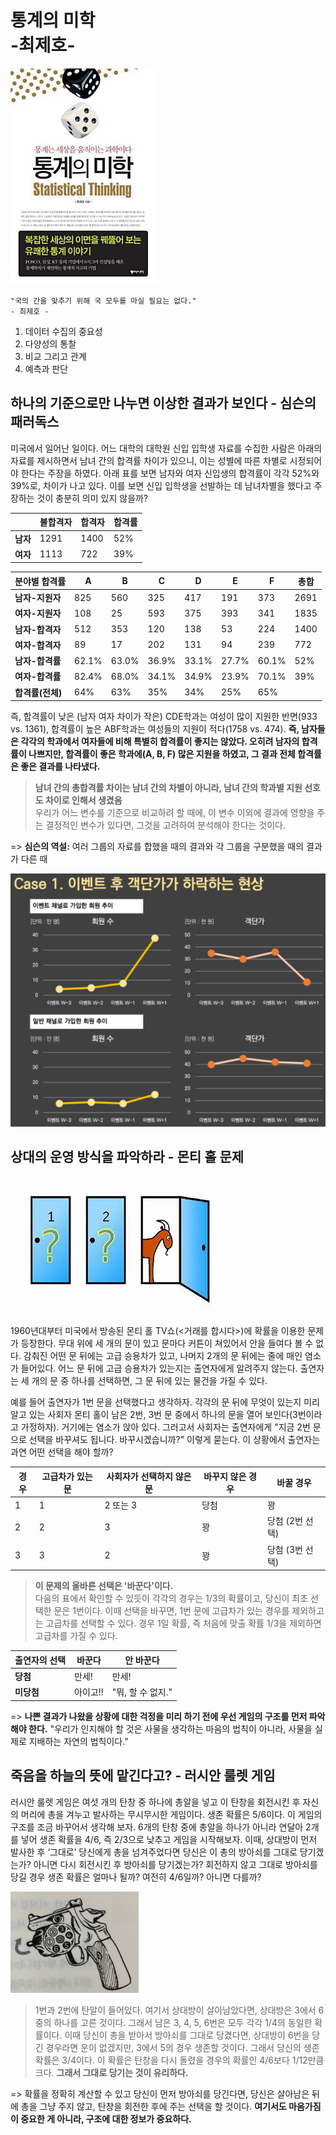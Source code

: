 # 통계의 미학<br>-최제호-

![스크린샷](../image/screenshot13.png)

```
"국의 간을 맞추기 위해 국 모두를 마실 필요는 없다."
- 최제호 -
```

1. 데이터 수집의 중요성
2. 다양성의 통찰
3. 비교 그리고 관계
4. 예측과 판단

## 하나의 기준으로만 나누면 이상한 결과가 보인다 - 심슨의 패러독스

미국에서 일어난 일이다. 어느 대학의 대학원 신입 입학생 자료를 수집한 사람은 아래의 자료를 제시하면서 남녀 간의 합격률 차이가 있으니, 이는 성별에 따른 차별로 시정되어야 한다는 주장을 하였다. 아래 표를 보면 남자와 여자 신입생의 합격률이 각각 52%와 39%로, 차이가 나고 있다. 이를 보면 신입 입학생을 선발하는 데 남녀차별을 했다고 주장하는 것이 충분히 의미 있지 않을까?

|           | 불합격자 | 합격자 | 합격률 |
|-----------|----------|--------|--------|
| **남자**  | 1291     | 1400   | 52%    |
| **여자**  | 1113     | 722    | 39%    |

| 분야별 합격률     | A      | B      | C      | D      | E      | F      | 총합   |
|------------------|--------|--------|--------|--------|--------|--------|--------|
| **남자-지원자**  | 825    | 560    | 325    | 417    | 191    | 373    | 2691   |
| **여자-지원자**  | 108    | 25     | 593    | 375    | 393    | 341    | 1835   |
| **남자-합격자**  | 512    | 353    | 120    | 138    | 53     | 224    | 1400   |
| **여자-합격자**  | 89     | 17     | 202    | 131    | 94     | 239    | 772    |
| **남자-합격률**  | 62.1%  | 63.0%  | 36.9%  | 33.1%  | 27.7%  | 60.1%  | 52%    |
| **여자-합격률**  | 82.4%  | 68.0%  | 34.1%  | 34.9%  | 23.9%  | 70.1%  | 39%    |
| **합격률(전체)** | 64%    | 63%    | 35%    | 34%    | 25%    | 65%    |        |

즉, 합격률이 낮은 (남자 여자 차이가 작은) CDE학과는 여성이 많이 지원한 반면(933 vs. 1361), 합격률이 높은 ABF학과는 여성들의 지원이 적다(1758 vs. 474). **즉, 남자들은 각각의 학과에서 여자들에 비해 특별히 합격률이 좋지는 않았다. 오히려 남자의 합격률이 나쁘지만, 합격률이 좋은 학과에(A, B, F) 많은 지원을 하였고, 그 결과 전체 합격률은 좋은 결과를 나타냈다.**

> **남녀 간의 총합격률 차이는 남녀 간의 차별이 아니라, 남녀 간의 학과별 지원 선호도 차이로 인해서 생겼음**<br>
우리가 어느 변수를 기준으로 비교하려 할 때에, 이 변수 이외에 결과에 영향을 주는 결정적인 변수가 있다면, 그것을 고려하여 분석해야 한다는 것이다.

=> **심슨의 역설:** 여러 그룹의 자료를 합했을 때의 결과와 각 그룹을 구분했을 때의 결과가 다른 때

![스크린샷](../image/screenshot14.png)


## 상대의 운영 방식을 파악하라 - 몬티 홀 문제

![스크린샷](../image/screenshot15.png)

1960년대부터 미국에서 방송된 몬티 홀 TV쇼(<거래를 합시다>)에 확률을 이용한 문제가 등장한다. 무대 위에 세 개의 문이 있고 문마다 커튼이 쳐있어서 안을 들여다 볼 수 없다. 감춰진 어떤 문 뒤에는 고급 승용차가 있고, 나머지 2개의 문 뒤에는 줄에 매인 염소가 들어있다. 어느 문 뒤에 고급 승용차가 있는지는 출연자에게 알려주지 않는다. 출연자는 세 개의 문 중 하나를 선택하면, 그 문 뒤에 있는 물건을 가질 수 있다.

예를 들어 출연자가 1번 문을 선택했다고 생각하자. 각각의 문 뒤에 무엇이 있는지 미리 알고 있는 사회자 몬티 홀이 남은 2번, 3번 문 중에서 하나의 문을 열어 보인다(3번이라고 가정하자). 거기에는 염소가 앉아 있다. 그러고서 사회자는 출연자에게 "지금 2번 문으로 선택을 바꾸셔도 됩니다. 바꾸시겠습니까?" 이렇게 묻는다. 이 상황에서 출연자는 과연 어떤 선택을 해야 할까?

| 경우 | 고급차가 있는 문 | 사회자가 선택하지 않은 문 | 바꾸지 않은 경우 | 바꿀 경우       |
|------|------------------|---------------------------|------------------|-----------------|
| 1    | 1                | 2 또는 3                 | 당첨             | 꽝             |
| 2    | 2                | 3                         | 꽝             | 당첨 (2번 선택) |
| 3    | 3                | 2                         | 꽝             | 당첨 (3번 선택) |

> **이 문제의 올바른 선택은 '바꾼다'이다.**<br>
다음의 표에서 확인할 수 있듯이 각각의 경우는 1/3의 확률이고, 당신이 최초 선택한 문은 1번이다. 이때 선택을 바꾸면, 1번 문에 고급차가 있는 경우를 제외하고는 고급차를 선택할 수 있다. 경우 1일 확률, 즉 처음에 맞출 확률 1/3을 제외하면 고급차를 가질 수 있다.

| 출연자의 선택 | 바꾼다    | 안 바꾼다       |
|---------------|----------|----------------|
| **당첨**      | 만세!     | 만세!           |
| **미당첨**    | 아이고!!  | "뭐, 할 수 없지." |

=> **나쁜 결과가 나왔을 상황에 대한 걱정을 미리 하기 전에 우선 게임의 구조를 먼저 파악해야 한다.** "우리가 인지해야 할 것은 사물을 생각하는 마음의 법칙이 아니라, 사물을 실제로 지배하는 자연의 법칙이다."


## 죽음을 하늘의 뜻에 맡긴다고? - 러시안 룰렛 게임

러시안 룰렛 게임은 여섯 개의 탄창 중 하나에 총알을 넣고 이 탄창을 회전시킨 후 자신의 머리에 총을 겨누고 발사하는 무시무시한 게임이다. 생존 확률은 5/6이다. 이 게임의 구조를 조금 바꾸어서 생각해 보자. 6개의 탄창 중에 총알을 하나가 아니라 연달아 2개를 넣어 생존 확률을 4/6, 즉 2/3으로 낮추고 게임을 시작해보자. 이때, 상대방이 먼저 발사한 후 ‘그대로’ 당신에게 총을 넘겨주었다면 당신은 이 총의 방아쇠를 그대로 당기겠는가? 아니면 다시 회전시킨 후 방아쇠를 당기겠는가? 회전하지 않고 그대로 방아쇠를 당길 경우 생존 확률은 얼마나 될까? 여전히 4/6일까? 아니면 다를까?

![스크린샷](../image/screenshot16.png)

> 1번과 2번에 탄알이 들어있다. 여기서 상대방이 살아남았다면, 상대방은 3에서 6 중의 하나를 고른 것이다. 그래서 남은 3, 4, 5, 6번은 모두 각각 1/4의 동일한 확률이다. 이때 당신이 총을 받아서 방아쇠를 그대로 당겼다면, 상대방이 6번을 당긴 경우라면 운이 없겠지만, 3에서 5의 경우 생존할 것이다. 그래서 당신의 생존확률은 3/4이다. 이 확률은 탄창을 다시 돌렸을 경우의 확률인 4/6보다 1/12만큼 크다. **그래서 그대로 당기는 것이 유리하다.**

=> 확률을 정확히 계산할 수 있고 당신이 먼저 방아쇠를 당긴다면, 당신은 살아남은 뒤에 총을 그냥 주지 않고, 탄창을 회전한 후에 주는 선택을 할 것이다. **여기서도 마음가짐이 중요한 게 아니라, 구조에 대한 정보가 중요하다.**
